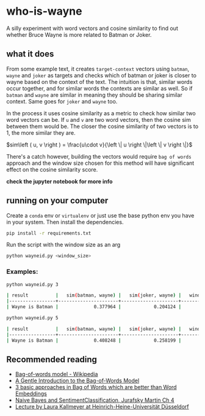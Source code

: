 # who-is-wayne
A silly experiment with word vectors and cosine similarity to find out whether Bruce Wayne is more related to Batman or 
Joker.

## what it does
From some example text, it creates `target-context` vectors using `batman`, `wayne` and `joker` as targets and checks
which of batman or joker is closer to wayne based on the context of the text. The intuition is that, similar words 
occur together, and for similar words the contexts are similar as well. So if `batman` and `wayne` are similar in meaning they
should be sharing similar context. Same goes for `joker` and `wayne` too.

In the process it uses cosine similarity as a metric to check how similar two word vectors can be.
If `u` and `v` are two word vectors, then the cosine sim between them would be. The closer the cosine similarity of 
two vectors is to 1, the more similar they are.


$sim\left ( u, v \right ) = \frac{u\cdot v}{\left \| u \right \|\left \| v \right \|}$

There's a catch however, building the vectors would require `bag of words` approach and the window size chosen for this
method will have significant effect on the cosine similarity score.

__check the jupyter notebook for more info__

## running on your computer
Create a `conda` env or `virtualenv` or just use the base python env you have in your system. Then install the dependencies.
```bash
pip install -r requirements.txt
```

Run the script with the window size as an arg
```bash
python wayneid.py <window_size>
```

### Examples:
```bash
python wayneid.py 3
```
```bash
| result          |   sim(batman, wayne) |   sim(joker, wayne) |   window_size |
|-----------------+----------------------+---------------------+---------------|
| Wayne is Batman |             0.377964 |            0.204124 |             3 |
```

```bash
python wayneid.py 5
```

```bash
| result          |   sim(batman, wayne) |   sim(joker, wayne) |   window_size |
|-----------------+----------------------+---------------------+---------------|
| Wayne is Batman |             0.408248 |            0.258199 |             5 |
```

## Recommended reading
- [Bag-of-words model - Wikipedia](https://www.wikiwand.com/en/Bag-of-words_model)
- [A Gentle Introduction to the Bag-of-Words Model](https://machinelearningmastery.com/gentle-introduction-bag-words-model/)
- [3 basic approaches in Bag of Words which are better than Word Embeddings](https://towardsdatascience.com/3-basic-approaches-in-bag-of-words-which-are-better-than-word-embeddings-c2cbc7398016)
- [Naive   Bayes   and   SentimentClassification, Jurafsky Martin Ch 4](https://web.stanford.edu/~jurafsky/slp3/4.pdf)
- [Lecture by Laura Kallmeyer at Heinrich-Heine-Universität Düsseldorf](https://user.phil-fak.uni-duesseldorf.de/~kallmeyer/MachineLearning/vector-semantics.pdf)

